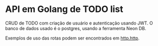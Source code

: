# API em Golang de TODO list

CRUD de TODO com criação de usuário e autenticação usando JWT. 
O banco de dados usado é o postgres, usando a ferramenta Neon DB.

Exemplos de uso das rotas podem ser encontrados em [http.http](http.http).

